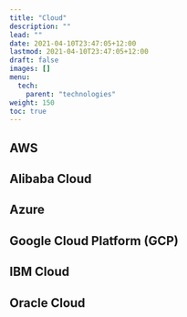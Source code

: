 ```yaml
---
title: "Cloud"
description: ""
lead: ""
date: 2021-04-10T23:47:05+12:00
lastmod: 2021-04-10T23:47:05+12:00
draft: false
images: []
menu: 
  tech:
    parent: "technologies"
weight: 150
toc: true
---
```


## AWS

## Alibaba Cloud

## Azure

## Google Cloud Platform (GCP)

## IBM Cloud

## Oracle Cloud
